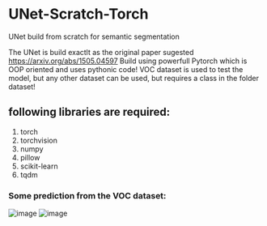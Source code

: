# UNet-Scratch-Torch
UNet build from scratch for semantic segmentation

The UNet is build exactlt as the original paper sugested 
https://arxiv.org/abs/1505.04597
Build using powerfull Pytorch which is OOP oriented and uses pythonic code!
VOC dataset is used to test the model, but any other dataset can be used, but requires a class in the folder dataset!

## following libraries are required:
1. torch 
2. torchvision 
3. numpy 
4. pillow 
5. scikit-learn 
6. tqdm 

### Some prediction from the VOC dataset:
![image](https://github.com/faxirabd/UNet-Scratch-Torch/assets/115953037/453aac47-9aa1-4fc2-856e-9230491fd616) ![image](https://github.com/faxirabd/UNet-Scratch-Torch/assets/115953037/7c58ee98-dac0-4ffa-ae3b-728e5fd28889)




